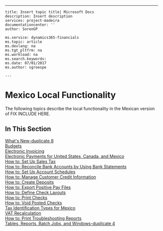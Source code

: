 ---
    title: Insert topic title| Microsoft Docs
    description: Insert description
    services: project-madeira
    documentationcenter: ''
    author: SorenGP

    ms.service: dynamics365-financials
    ms.topic: article
    ms.devlang: na
    ms.tgt_pltfrm: na
    ms.workload: na
    ms.search.keywords:
    ms.date: 07/01/2017
    ms.author: sgroespe

    ---
# Mexico Local Functionality
The following topics describe the local functionality in the Mexican version of FIX INCLUDE HERE<!--[!INCLUDE[navnow](../../ApplicationDesign/includes/navnow_md.md)] -->.  
  
## In This Section  
 [What's New-duplicate 8](../../LocalFunctionalityForMicrosoftDynamicsNav2016/Mexico/what-s-new-duplicate-8.md)  
  [Budgets](../../LocalFunctionalityForMicrosoftDynamicsNav2016/Canada/budgets.md)  
  [Electronic Invoicing](../../LocalFunctionalityForMicrosoftDynamicsNav2016/Mexico/electronic-invoicing.md)  
  [Electronic Payments for United States, Canada, and Mexico](../../LocalFunctionalityForMicrosoftDynamicsNav2016/Canada/electronic-payments-for-united-states-canada-and-mexico.md)  
  [How to: Set Up Sales Tax](../../LocalFunctionalityForMicrosoftDynamicsNav2016/Canada/how-to-set-up-sales-tax.md)  
  [How to: Reconcile Bank Accounts by Using Bank Statements](../../LocalFunctionalityForMicrosoftDynamicsNav2016/Canada/how-to-reconcile-bank-accounts-by-using-bank-statements.md)  
  [How to: Set Up Account Schedules](../../LocalFunctionalityForMicrosoftDynamicsNav2016/Canada/how-to-set-up-account-schedules.md)  
  [How to: Manage Customer Credit Information](../../LocalFunctionalityForMicrosoftDynamicsNav2016/Canada/how-to-manage-customer-credit-information.md)  
  [How to: Create Deposits](../../LocalFunctionalityForMicrosoftDynamicsNav2016/Canada/how-to-create-deposits.md)  
  [How to: Export Positive Pay Files](../../LocalFunctionalityForMicrosoftDynamicsNav2016/Canada/how-to-export-positive-pay-files.md)  
  [How to: Define Check Layouts](../../LocalFunctionalityForMicrosoftDynamicsNav2016/Canada/how-to-define-check-layouts.md)  
  [How to: Print Checks](../../LocalFunctionalityForMicrosoftDynamicsNav2016/Canada/how-to-print-checks.md)  
  [How to: Void Posted Checks](../../LocalFunctionalityForMicrosoftDynamicsNav2016/Canada/how-to-void-posted-checks.md)  
  [Tax Identification Types for Mexico](../../LocalFunctionalityForMicrosoftDynamicsNav2016/Mexico/tax-identification-types-for-mexico.md)  
  [VAT Recalculation](../../LocalFunctionalityForMicrosoftDynamicsNav2016/Mexico/vat-recalculation.md)  
  [How to: Print Troubleshooting Reports](../../LocalFunctionalityForMicrosoftDynamicsNav2016/Canada/how-to-print-troubleshooting-reports.md)  
  [Tables, Reports, Batch Jobs, and Windows-duplicate 4](../../LocalFunctionalityForMicrosoftDynamicsNav2016/Canada/tables-reports-batch-jobs-and-windows-duplicate-4.md)
